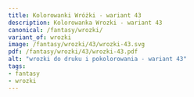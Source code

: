 ```yaml
---
title: Kolorowanki Wróżki - wariant 43
description: Kolorowanka Wrozki - wariant 43
canonical: /fantasy/wrozki/
variant_of: wrozki
image: /fantasy/wrozki/43/wrozki-43.svg
pdf: /fantasy/wrozki/43/wrozki-43.pdf
alt: "wrozki do druku i pokolorowania - wariant 43"
tags:
- fantasy
- wrozki
---
```

